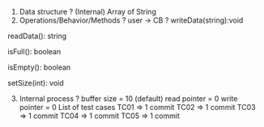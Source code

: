 1. Data structure ? (Internal)
Array of String
2. Operations/Behavior/Methods ? user -> CB ?
writeData(string):void

readData(): string

isFull(): boolean

isEmpty(): boolean

setSize(int): void

3. Internal process ?
buffer size = 10 (default)
read pointer = 0
write pointer = 0
List of test cases
TC01 => 1 commit
TC02 => 1 commit
TC03 => 1 commit
TC04 => 1 commit
TC05 => 1 commit
